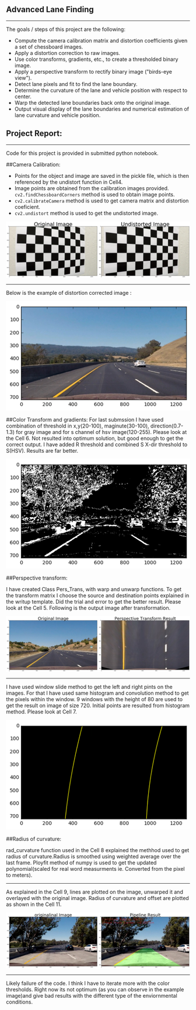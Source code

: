 ## Advanced Lane Finding
---
The goals / steps of this project are the following:

* Compute the camera calibration matrix and distortion coefficients given a set of chessboard images.
* Apply a distortion correction to raw images.
* Use color transforms, gradients, etc., to create a thresholded binary image.
* Apply a perspective transform to rectify binary image ("birds-eye view").
* Detect lane pixels and fit to find the lane boundary.
* Determine the curvature of the lane and vehicle position with respect to center.
* Warp the detected lane boundaries back onto the original image.
* Output visual display of the lane boundaries and numerical estimation of lane curvature and vehicle position.

## Project Report:
---
Code for this project is provided in submitted python notebook.

##Camera Calibration:
* Points for the object and image are saved in the pickle file, which is then referenced by the
undistort function in Cell4. 
* Image points are obtained from the calibration images
provided.   `cv2.findChessboardCorners`   method is used to obtain image points.
* `cv2.calibrateCamera`   method is used to get camera matrix and distortion coeficient.
* `cv2.undistort`   method is used to get the undistorted image.

![image-output1](./output_images/UndistortedImage.jpg)

---

Below is the example of distortion corrected image :

![image-output2](./output_images/Distortion_corrected_Image.jpg)

##Color Transform and gradients:
For last submssion I have used combination of threshold in x,y(20-100), maginute(30-100),
direction(0.7-1.3) for gray image and for s channel of hsv image(120-255). Please look at the Cell
6. Not resulted into optimum solution, but good enough to get the correct output.
I have added R threshold and combined S X-dir threshold to S(HSV). Results are far better.

![image-output3](./output_images/threshold_example.jpg)

##Perspective transform:

I have created Class Pers_Trans, with warp and unwarp functions. To get the transform matrix I
choose the source and destination points explained in the writup template. Did the trial and error to
get the better result. Please look at the Cell 5. Following is the output image after transformation.

![image-output4](./output_images/perspective_transform.jpg)

---
I have used window slide method to get the left and right pints on the images. For that I have
used same histogram and convolution method to get the pixels within the window. 9 windows with
the height of 80 are used to get the result on image of size 720. Initial points are resulted from
histogram method. Please look at Cell 7.

![image-output5](./output_images/polynomial_fit.jpg)

##Radius of curvature:

rad_curvature function used in the Cell 8 explained the methhod used to get radius of
curvature.Radius is smoothed using weighted average over the last frame. Ployfit method of numpy
is used to get the updated polynomial(scaled for real word measurments ie. Converted from the
pixel to meters).

---
As explained in the Cell 9, lines are plotted on the image, unwarped it and overlayed with
the original image. Radius of curvature and offset are plotted as shown in the Cell 11.

![image-output6](./output_images/offset_curvature_plot.jpg)

---
Likely failure of the code.
I think I have to iterate more with the color thresholds. Right now its not optimum (as you can
observe in the example image)and give bad results with the different type of the enviornmental
conditions.


